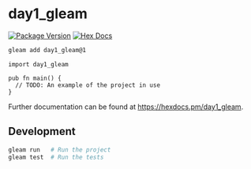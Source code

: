 # day1_gleam

[![Package Version](https://img.shields.io/hexpm/v/day1_gleam)](https://hex.pm/packages/day1_gleam)
[![Hex Docs](https://img.shields.io/badge/hex-docs-ffaff3)](https://hexdocs.pm/day1_gleam/)

```sh
gleam add day1_gleam@1
```
```gleam
import day1_gleam

pub fn main() {
  // TODO: An example of the project in use
}
```

Further documentation can be found at <https://hexdocs.pm/day1_gleam>.

## Development

```sh
gleam run   # Run the project
gleam test  # Run the tests
```
